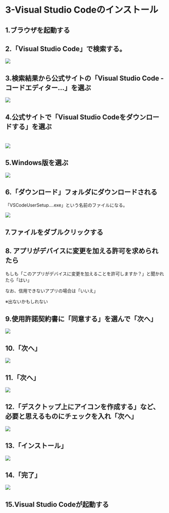 # 3-​​Visual Studio Codeのインストール

## 1.ブラウザを起動する

## 2.「Visual Studio Code」で検索する。

![](media.3/image9.png)

## 3.検索結果から公式サイトの「Visual Studio Code - コードエディター...」を選ぶ

![](media.3/image7.png)

## 4.公式サイトで「Visual Studio Codeをダウンロードする」を選ぶ

# ![](media.3/image8.png)

## 5.Windows版を選ぶ

![](media.3/image11.png)

## 6.「ダウンロード」フォルダにダウンロードされる

「VSCodeUserSetup\....exe」という名前のファイルになる。

![](media.3/image1.png)

## 7.ファイルをダブルクリックする 

## 8. アプリがデバイスに変更を加える許可を求められたら

もしも「このアプリがデバイスに変更を加えることを許可しますか？」と聞かれたら「はい」

なお、信用できないアプリの場合は「いいえ」

※出ないかもしれない

## 9.使用許諾契約書に「同意する」を選んで「次へ」

![](media.3/image4.png)

## 10.「次へ」

![](media.3/image10.png)

## 11.「次へ」

![](media.3/image3.png)

## 12.「デスクトップ上にアイコンを作成する」など、必要と思えるものにチェックを入れ「次へ」

![](media.3/image2.png)

## 13.「インストール」

![](media.3/image5.png)

## 14.「完了」

![](media.3/image6.png)

## 15.Visual Studio Codeが起動する
